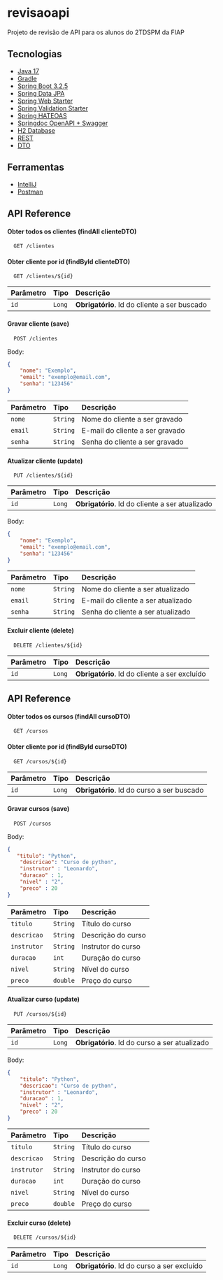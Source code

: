 # revisaoapi

Projeto de revisão de API para os alunos do 2TDSPM da FIAP
## Tecnologias

 - [Java 17](https://docs.oracle.com/en/java/javase/17/)
 - [Gradle](https://gradle.org/)
 - [Spring Boot 3.2.5](https://spring.io/projects/spring-boot)
 - [Spring Data JPA](https://docs.spring.io/spring-data/jpa/reference/)
 - [Spring Web Starter](https://docs.spring.io/spring-boot/reference/web/index.html)
 - [Spring Validation Starter](https://docs.spring.io/spring-framework/reference/core/validation/beanvalidation.html)
 - [Spring HATEOAS](https://docs.spring.io/spring-hateoas/docs/current/reference/html/)
 - [Springdoc OpenAPI + Swagger](https://springdoc.org/)
 - [H2 Database](http://h2database.com/html/main.html)
 - [REST](https://ics.uci.edu/~fielding/pubs/dissertation/rest_arch_style.htm)
 - [DTO](https://martinfowler.com/eaaCatalog/dataTransferObject.html)

## Ferramentas

 - [IntelliJ](https://www.jetbrains.com/pt-br/idea/)
 - [Postman](https://www.postman.com/)
## API Reference

#### Obter todos os clientes (findAll clienteDTO)

```http
  GET /clientes
```

#### Obter cliente por id (findById clienteDTO)

```http
  GET /clientes/${id}
```

| Parâmetro | Tipo   | Descrição                                    |
|:----------|:-------|:---------------------------------------------|
| `id`      | `Long` | **Obrigatório**. Id do cliente a ser buscado |

#### Gravar cliente (save)

```http
  POST /clientes
```

Body:

```json
{
    "nome": "Exemplo",
    "email": "exemplo@email.com",
    "senha": "123456"
}
```

| Parâmetro | Tipo     | Descrição                       |
|:----------|:---------|:--------------------------------|
| `nome`    | `String` | Nome do cliente a ser gravado   |
| `email`   | `String` | E-mail do cliente a ser gravado |
| `senha`   | `String` | Senha do cliente a ser gravado  |

#### Atualizar cliente (update)

```http
  PUT /clientes/${id}
```

| Parâmetro | Tipo   | Descrição                                       |
|:----------|:-------|:------------------------------------------------|
| `id`      | `Long` | **Obrigatório**. Id do cliente a ser atualizado |

Body:

```json
{
    "nome": "Exemplo",
    "email": "exemplo@email.com",
    "senha": "123456"
}
```

| Parâmetro | Tipo     | Descrição                          |
|:----------|:---------|:-----------------------------------|
| `nome`    | `String` | Nome do cliente a ser atualizado   |
| `email`   | `String` | E-mail do cliente a ser atualizado |
| `senha`   | `String` | Senha do cliente a ser atualizado  |

#### Excluir cliente (delete)

```http
  DELETE /clientes/${id}
```

| Parâmetro | Tipo   | Descrição                                     |
|:----------|:-------|:----------------------------------------------|
| `id`      | `Long` | **Obrigatório**. Id do cliente a ser excluído |

## API Reference

#### Obter todos os cursos (findAll cursoDTO)

```http
  GET /cursos
```

#### Obter cliente por id (findById cursoDTO)

```http
  GET /cursos/${id}
```

| Parâmetro | Tipo   | Descrição                                    |
|:----------|:-------|:---------------------------------------------|
| `id`      | `Long` | **Obrigatório**. Id do curso a ser buscado |

#### Gravar cursos (save)

```http
  POST /cursos
```

Body:

```json
{
   "titulo": "Python",
    "descricao": "Curso de python",
    "instrutor" : "Leonardo",
    "duracao" : 1,
    "nivel" : "2",
    "preco" : 20
}
```

| Parâmetro | Tipo     | Descrição                       |
|:----------|:---------|:--------------------------------|
| `titulo`    | `String` | Título do curso  |
| `descricao`   | `String` | Descrição do curso |
| `instrutor`   | `String` | Instrutor do curso  |
| `duracao`   | `int` | Duração do curso |
| `nivel`   | `String` | Nível do curso |
| `preco`   | `double` | Preço do curso  |

#### Atualizar curso (update)

```http
  PUT /cursos/${id}
```

| Parâmetro | Tipo   | Descrição                                       |
|:----------|:-------|:------------------------------------------------|
| `id`      | `Long` | **Obrigatório**. Id do curso a ser atualizado |

Body:

```json
{
    "titulo": "Python",
    "descricao": "Curso de python",
    "instrutor" : "Leonardo",
    "duracao" : 1,
    "nivel" : "2",
    "preco" : 20
}
```

| Parâmetro | Tipo     | Descrição                       |
|:----------|:---------|:--------------------------------|
| `titulo`    | `String` | Título do curso  |
| `descricao`   | `String` | Descrição do curso |
| `instrutor`   | `String` | Instrutor do curso  |
| `duracao`   | `int` | Duração do curso |
| `nivel`   | `String` | Nível do curso |
| `preco`   | `double` | Preço do curso  |

#### Excluir curso (delete)

```http
  DELETE /cursos/${id}
```

| Parâmetro | Tipo   | Descrição                                     |
|:----------|:-------|:----------------------------------------------|
| `id`      | `Long` | **Obrigatório**. Id do curso a ser excluído |
